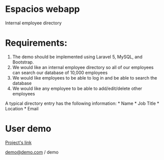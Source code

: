 # Espacios webapp
Internal employee directory

# Requirements:
1. The demo should be implemented using Laravel 5, MySQL, and Bootstrap.
2. We would like an internal employee directory so all of our employees can search our database of 10,000 employees
3. We would like employees to be able to log in and be able to search the database
4. We would like any employee to be able to add/edit/delete other employees

A typical directory entry has the following information:
    * Name
    * Job Title
    * Location
    * Email

# User demo
[Project's link](http://104.248.216.175)

demo@demo.com / demo